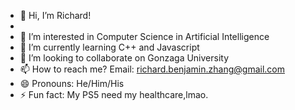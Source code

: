 - 👋 Hi, I’m Richard!
- 
- 👀 I’m interested in Computer Science in Artificial Intelligence
- 🌱 I’m currently learning C++ and Javascript 
- 💞️ I’m looking to collaborate on Gonzaga University
- 📫 How to reach me? Email: richard.benjamin.zhang@gmail.com
- 😄 Pronouns: He/Him/His
- ⚡ Fun fact: My PS5 need my healthcare,lmao.
